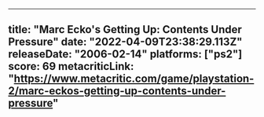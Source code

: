 
---
title: "Marc Ecko's Getting Up: Contents Under Pressure"
date: "2022-04-09T23:38:29.113Z"
releaseDate: "2006-02-14"
platforms: ["ps2"]
score: 69
metacriticLink: "https://www.metacritic.com/game/playstation-2/marc-eckos-getting-up-contents-under-pressure"
---

